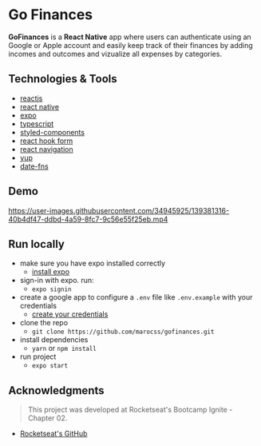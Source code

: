 # Go Finances
**GoFinances** is a **React Native** app where users can authenticate using an Google or Apple account and easily keep track of their finances by adding incomes and outcomes and vizualize all expenses by categories.

## Technologies & Tools
* [reactjs](https://reactjs.org/)
* [react native](https://reactnative.dev)
* [expo](https://expo.dev)
* [typescript](https://www.typescriptlang.org)
* [styled-components](https://styled-components.com)
* [react hook form](https://react-hook-form.com)
* [react navigation](https://reactnavigation.org)
* [yup](https://github.com/jquense/yup)
* [date-fns](https://date-fns.org)

## Demo

https://user-images.githubusercontent.com/34945925/139381316-40b4df47-ddbd-4a59-8fc7-9c56e55f25eb.mp4


## Run locally
* make sure you have expo installed correctly
  * [install expo](https://docs.expo.dev/get-started/installation/)
* sign-in with expo. run:  
  * `expo signin`
* create a google app to configure a `.env` file like `.env.example` with your credentials
  * [create your credentials](https://docs.expo.dev/guides/authentication/#google)
* clone the repo 
  * `git clone https://github.com/marocss/gofinances.git`
* install dependencies
  * `yarn` or `npm install`
* run project
  * `expo start`

## Acknowledgments
> This project was developed at Rocketseat's Bootcamp Ignite - Chapter 02.
* [Rocketseat's GitHub](https://github.com/rocketseat-education)
